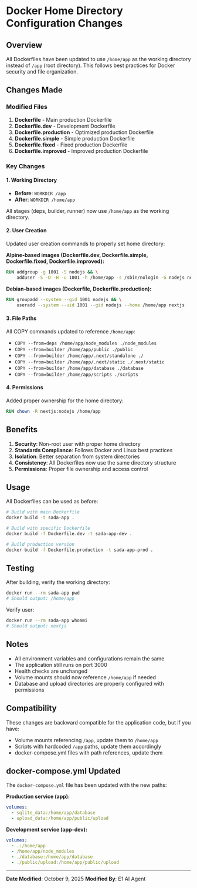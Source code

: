 # Docker Home Directory Configuration Changes

## Overview
All Dockerfiles have been updated to use `/home/app` as the working directory instead of `/app` (root directory). This follows best practices for Docker security and file organization.

## Changes Made

### Modified Files
1. **Dockerfile** - Main production Dockerfile
2. **Dockerfile.dev** - Development Dockerfile
3. **Dockerfile.production** - Optimized production Dockerfile
4. **Dockerfile.simple** - Simple production Dockerfile
5. **Dockerfile.fixed** - Fixed production Dockerfile
6. **Dockerfile.improved** - Improved production Dockerfile

### Key Changes

#### 1. Working Directory
- **Before**: `WORKDIR /app`
- **After**: `WORKDIR /home/app`

All stages (deps, builder, runner) now use `/home/app` as the working directory.

#### 2. User Creation
Updated user creation commands to properly set home directory:

**Alpine-based images (Dockerfile.dev, Dockerfile.simple, Dockerfile.fixed, Dockerfile.improved):**
```dockerfile
RUN addgroup -g 1001 -S nodejs && \
    adduser -S -D -H -u 1001 -h /home/app -s /sbin/nologin -G nodejs nextjs
```

**Debian-based images (Dockerfile, Dockerfile.production):**
```dockerfile
RUN groupadd --system --gid 1001 nodejs && \
    useradd --system --uid 1001 --gid nodejs --home /home/app nextjs
```

#### 3. File Paths
All COPY commands updated to reference `/home/app`:
- `COPY --from=deps /home/app/node_modules ./node_modules`
- `COPY --from=builder /home/app/public ./public`
- `COPY --from=builder /home/app/.next/standalone ./`
- `COPY --from=builder /home/app/.next/static ./.next/static`
- `COPY --from=builder /home/app/database ./database`
- `COPY --from=builder /home/app/scripts ./scripts`

#### 4. Permissions
Added proper ownership for the home directory:
```dockerfile
RUN chown -R nextjs:nodejs /home/app
```

## Benefits

1. **Security**: Non-root user with proper home directory
2. **Standards Compliance**: Follows Docker and Linux best practices
3. **Isolation**: Better separation from system directories
4. **Consistency**: All Dockerfiles now use the same directory structure
5. **Permissions**: Proper file ownership and access control

## Usage

All Dockerfiles can be used as before:

```bash
# Build with main Dockerfile
docker build -t sada-app .

# Build with specific Dockerfile
docker build -f Dockerfile.dev -t sada-app-dev .

# Build production version
docker build -f Dockerfile.production -t sada-app-prod .
```

## Testing

After building, verify the working directory:
```bash
docker run --rm sada-app pwd
# Should output: /home/app
```

Verify user:
```bash
docker run --rm sada-app whoami
# Should output: nextjs
```

## Notes

- All environment variables and configurations remain the same
- The application still runs on port 3000
- Health checks are unchanged
- Volume mounts should now reference `/home/app` if needed
- Database and upload directories are properly configured with permissions

## Compatibility

These changes are backward compatible for the application code, but if you have:
- Volume mounts referencing `/app`, update them to `/home/app`
- Scripts with hardcoded `/app` paths, update them accordingly
- docker-compose.yml files with path references, update them

## docker-compose.yml Updated

The `docker-compose.yml` file has been updated with the new paths:

**Production service (app):**
```yaml
volumes:
  - sqlite_data:/home/app/database
  - upload_data:/home/app/public/upload
```

**Development service (app-dev):**
```yaml
volumes:
  - .:/home/app
  - /home/app/node_modules
  - ./database:/home/app/database
  - ./public/upload:/home/app/public/upload
```

---
**Date Modified**: October 9, 2025
**Modified By**: E1 AI Agent
